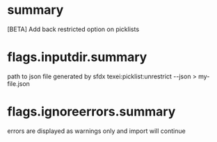# summary

[BETA] Add back restricted option on picklists

# flags.inputdir.summary

path to json file generated by sfdx texei:picklist:unrestrict --json > my-file.json

# flags.ignoreerrors.summary

errors are displayed as warnings only and import will continue
